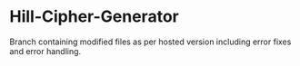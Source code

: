 # Hill-Cipher-Generator
Branch containing modified files as per hosted version including error fixes and error handling.
